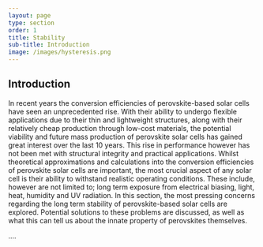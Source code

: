 ```yaml
---
layout: page
type: section
order: 1 
title: Stability
sub-title: Introduction
image: /images/hysteresis.png
---
```


## Introduction
In recent years the conversion efficiencies of perovskite-based solar cells have seen an unprecedented rise. With their ability to undergo flexible applications due to their thin and lightweight structures, along with their relatively cheap production through low-cost materials, the potential viability and future mass production of perovskite solar cells has gained great interest over the last 10 years.
This rise in performance however has not been met with structural integrity and practical applications. Whilst theoretical approximations and calculations into the conversion efficiencies of perovskite solar cells are important, the most crucial aspect of any solar cell is their ability to withstand realistic operating conditions. These include, however are not limited to; long term exposure from electrical biasing, light, heat, humidity and UV radiation.
In this section, the most pressing concerns regarding the long term stability of perovskite-based solar cells are explored. Potential solutions to these problems are discussed, as well as what this can tell us about the innate property of perovskites themselves. 

....

